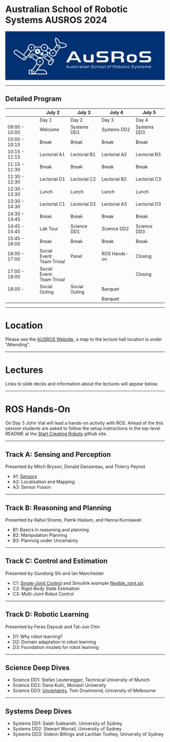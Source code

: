 # Australian School of Robotic Systems AUSROS 2024

![logo](/Pics/AUSROS_Logo.med.jpg)


---
## Detailed Program

|               | July 2        | July 3        | July 4        | July 5       |
| ------------- | ------------- | ------------- | ------------- | ------------ |
|               | Day 1         | Day 2         | Day 3         | Day 4        |
| 09:00 - 10:00 | Welcome       | Systems DD1   | Systems DD2   | Systems DD3  |
| 10:00 - 10:15 | Break         | Break         | Break         | Break        |
| 10:15 - 11:15 | Lectorial A1  | Lectorial B1  | Lectorial A2  | Lectorial B3 |
| 11:15 - 11:30 | Break         | Break         | Break         | Break        |
| 11:30 - 12:30 | Lectorial D1  | Lectorial C2  | Lectorial B2  | Lectorial C3 |
| 12:30 - 13:30 | Lunch         | Lunch         | Lunch         | Lunch        |
| 13:30 - 14:30 | Lectorial C1  | Lectorial D2  | Lectorial A3  | Lectorial D3 |
| 14:30 - 14:45 | Break         | Break         | Break         | Break        |
| 14:45 - 15:45 | Lab Tour      | Science DD1   | Science DD2   | Science DD3  |
| 15:45 - 16:00 | Break         | Break         | Break         | Break        |
| 16:00 - 17:00 | Social Event:<br> Team Trivia!  | Panel         | ROS Hands-on  | Closing      |
| 17:00 - 18:00 | Social Event:<br> Team Trivia!  |               |               | Closing      |
| 18:00 -       | Social Outing | Social Outing | Banquet       |              |
|               |               |               | Banquet       |              |

---
# Location

Please see the [AUSROS Website](https://ariamhub.com/event/ausros/), a map to the lecture hall location is under "Attending".

---
# Lectures

Links to slide decks and information about the lectures will appear below.

---
# ROS Hands-On

On Day 3 John Vial will lead a hands-on activity with ROS. Ahead of the this session students are asked to follow the setup instructions in the top-level README at the [Start Creating Robots](https://github.com/johnny555/start-creating-robots) github site.

---
## Track A: Sensing and Perception
Presented by Mitch Bryson, Donald Dansereau, and Thierry Peynot

* A1: [Sensors](SensingAndPerception/LecA1-Sensors.pdf)
* A2: Localisation and Mapping 
* A3: Sensor Fusion 

---
## Track B: Reasoning and Planning
Presented by Rahul Shome, Patrik Haslum, and Hanna Kurniawati

* B1: Basics in reasoning and planning 
* B2: Manipulation Planning 
* B3: Planning under Uncertainty 


---
## Track C: Control and Estimation
Presented by Guodong Shi and Ian Manchester

* C1: [Single-Joint Control](ControlAndEstimation/LecC1-Control.pdf) and Simulink example [flexible_joint.slx](ControlAndEstimation/flexible_joint.slx)
* C2: Rigid-Body State Estimation
* C3: Multi-Joint Robot Control

---
## Track D: Robotic Learning
Presented by Feras Dayoub and Tat-Jun Chin

* D1: Why robot learning?
* D2: Domain adaptation in robot learning
* D3: Foundation models for robot learning

---
## Science Deep Dives

* Science DD1: Stefan Leutenegger, Technical University of Munich
* Science DD2: Dana Kulić, Monash University
* Science DD3: [Uncertainty](DeepDives/DD3-TomDrummond-Uncertainty.pdf), Tom Drummond, University of Melbourne

---
## Systems Deep Dives

* Systems DD1: Salah Sukkarieh, University of Sydney 
* Systems DD2: Stewart Worrall, University of Sydney 
* Systems DD3: Gideon Billings and Lachlan Toohey, University of Sydney
